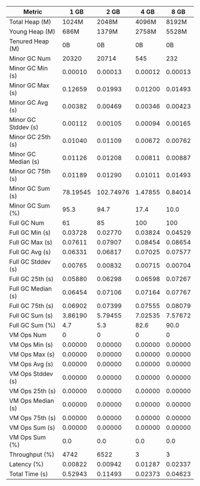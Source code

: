 | Metric | 1 GB | 2 GB | 4 GB | 8 GB |
|------|----|----|----|----|
| Total Heap (M) | 1024M | 2048M | 4096M | 8192M |
| Young Heap (M) | 686M | 1379M | 2758M | 5528M |
| Tenured Heap (M) | 0B | 0B | 0B | 0B |
| Minor GC Num | 20320 | 20714 | 545 | 232 |
| Minor GC Min (s) | 0.00010 | 0.00013 | 0.00012 | 0.00013 |
| Minor GC Max (s) | 0.12659 | 0.01993 | 0.01200 | 0.01493 |
| Minor GC Avg (s) | 0.00382 | 0.00469 | 0.00346 | 0.00423 |
| Minor GC Stddev (s) | 0.00112 | 0.00105 | 0.00094 | 0.00165 |
| Minor GC 25th (s) | 0.01040 | 0.01109 | 0.00672 | 0.00762 |
| Minor GC Median (s) | 0.01126 | 0.01208 | 0.00811 | 0.00887 |
| Minor GC 75th (s) | 0.01189 | 0.01290 | 0.01011 | 0.01493 |
| Minor GC Sum (s) | 78.19545 | 102.74976 | 1.47855 | 0.84014 |
| Minor GC Sum (%) | 95.3 | 94.7 | 17.4 | 10.0 |
| Full GC Num | 61 | 85 | 100 | 100 |
| Full GC Min (s) | 0.03728 | 0.02770 | 0.03824 | 0.04529 |
| Full GC Max (s) | 0.07611 | 0.07907 | 0.08454 | 0.08654 |
| Full GC Avg (s) | 0.06331 | 0.06817 | 0.07025 | 0.07577 |
| Full GC Stddev (s) | 0.00765 | 0.00832 | 0.00715 | 0.00704 |
| Full GC 25th (s) | 0.05880 | 0.06298 | 0.06598 | 0.07267 |
| Full GC Median (s) | 0.06454 | 0.07106 | 0.07164 | 0.07767 |
| Full GC 75th (s) | 0.06902 | 0.07399 | 0.07555 | 0.08079 |
| Full GC Sum (s) | 3.86190 | 5.79455 | 7.02535 | 7.57672 |
| Full GC Sum (%) | 4.7 | 5.3 | 82.6 | 90.0 |
| VM Ops Num | 0 | 0 | 0 | 0 |
| VM Ops Min (s) | 0.00000 | 0.00000 | 0.00000 | 0.00000 |
| VM Ops Max (s) | 0.00000 | 0.00000 | 0.00000 | 0.00000 |
| VM Ops Avg (s) | 0.00000 | 0.00000 | 0.00000 | 0.00000 |
| VM Ops Stddev (s) | 0.00000 | 0.00000 | 0.00000 | 0.00000 |
| VM Ops 25th (s) | 0.00000 | 0.00000 | 0.00000 | 0.00000 |
| VM Ops Median (s) | 0.00000 | 0.00000 | 0.00000 | 0.00000 |
| VM Ops 75th (s) | 0.00000 | 0.00000 | 0.00000 | 0.00000 |
| VM Ops Sum (s) | 0.00000 | 0.00000 | 0.00000 | 0.00000 |
| VM Ops Sum (%) | 0.0 | 0.0 | 0.0 | 0.0 |
| Throughput (%) | 4742 | 6522 | 3 | 3 |
| Latency (%) | 0.00822 | 0.00942 | 0.01287 | 0.02337 |
| Total Time (s) | 0.52943 | 0.11493 | 0.02373 | 0.04623 |
